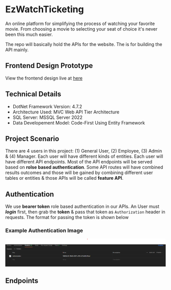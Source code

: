# EzWatchTicketing

An online platform for simplifying the process of watching your favorite movie. From choosing a movie to selecting your seat of choice it's never been this much easier. 

The repo will basically hold the APIs for the website. The is for building the API mainly.

## Frontend Design Prototype

View the frontend design live at [here](https://www.figma.com/community/file/1271040730437769653)

## Technical Details

- DotNet Framework Version: 4.7.2
- Architecture Used: MVC Web API Tier Architecture
- SQL Server: MSSQL Server 2022
- Data Developement Model: Code-First Using Entity Framework

## Project Scenario

There are 4 users in this project: (1) General User, (2) Employee, (3) Admin & (4) Manager. Each user will have different kinds of entities. Each user will have different API endpoints. Most of the API endpoints will be served based on **rolse based authentication**. Some API routes will have combined results outcomes and those will be gained by combining different user tables or entities & those APIs will be called **feature API**. 

## Authentication

We use **bearer token** role based authentication in our APIs. An User must ***login*** first, then grab the **token** & pass that token as `Authorization` header in requests. The format for passing the token is shown below

### Example Authentication Image

![authentication example](../.github/images/EWT_API_Authentication_example.png)

## Endpoints

